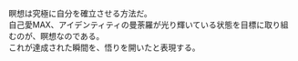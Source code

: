 瞑想は究極に自分を確立させる方法だ。<br>
自己愛MAX、アイデンティティの曼荼羅が光り輝いている状態を目標に取り組むのが、瞑想なのである。<br>
これが達成された瞬間を、悟りを開いたと表現する。